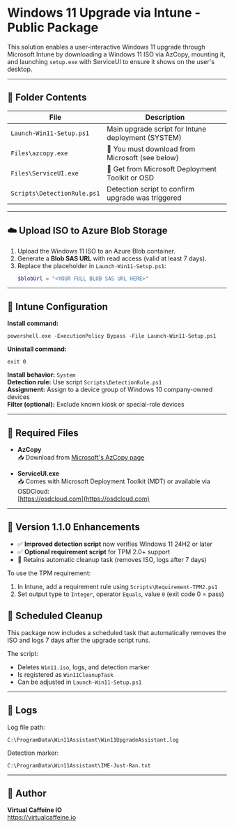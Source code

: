 # Windows 11 Upgrade via Intune - Public Package

This solution enables a user-interactive Windows 11 upgrade through Microsoft Intune by downloading a Windows 11 ISO via AzCopy, mounting it, and launching `setup.exe` with ServiceUI to ensure it shows on the user's desktop.

---

## 📁 Folder Contents

| File                              | Description                                        |
|-----------------------------------|----------------------------------------------------|
| `Launch-Win11-Setup.ps1`          | Main upgrade script for Intune deployment (SYSTEM) |
| `Files\azcopy.exe`                | 🔺 You must download from Microsoft (see below)    |
| `Files\ServiceUI.exe`             | 🔺 Get from Microsoft Deployment Toolkit or OSD     |
| `Scripts\DetectionRule.ps1`       | Detection script to confirm upgrade was triggered  |

---

## ☁️ Upload ISO to Azure Blob Storage

1. Upload the Windows 11 ISO to an Azure Blob container.
2. Generate a **Blob SAS URL** with read access (valid at least 7 days).
3. Replace the placeholder in `Launch-Win11-Setup.ps1`:
   ```powershell
   $blobUrl = "<YOUR FULL BLOB SAS URL HERE>"
   ```

---

## 🔧 Intune Configuration

**Install command:**
```
powershell.exe -ExecutionPolicy Bypass -File Launch-Win11-Setup.ps1
```

**Uninstall command:**
```
exit 0
```

**Install behavior:** `System`  
**Detection rule:** Use script `Scripts\DetectionRule.ps1`  
**Assignment:** Assign to a device group of Windows 10 company-owned devices  
**Filter (optional):** Exclude known kiosk or special-role devices

---

## 🧩 Required Files

- **AzCopy**  
  📥 Download from [Microsoft's AzCopy page](https://learn.microsoft.com/en-us/azure/storage/common/storage-use-azcopy-v10)

- **ServiceUI.exe**  
  📥 Comes with Microsoft Deployment Toolkit (MDT) or available via OSDCloud:  
  [https://osdcloud.com](https://osdcloud.com)

---


## 🚀 Version 1.1.0 Enhancements

- ✅ **Improved detection script** now verifies Windows 11 24H2 or later
- ✅ **Optional requirement script** for TPM 2.0+ support
- 🔁 Retains automatic cleanup task (removes ISO, logs after 7 days)

To use the TPM requirement:
1. In Intune, add a requirement rule using `Scripts\Requirement-TPM2.ps1`
2. Set output type to `Integer`, operator `Equals`, value `0` (exit code 0 = pass)


## 🧼 Scheduled Cleanup

This package now includes a scheduled task that automatically removes the ISO and logs 7 days after the upgrade script runs.

The script:
- Deletes `Win11.iso`, logs, and detection marker
- Is registered as `Win11CleanupTask`
- Can be adjusted in `Launch-Win11-Setup.ps1`

---

## 📝 Logs

Log file path:
```
C:\ProgramData\Win11Assistant\Win11UpgradeAssistant.log
```

Detection marker:
```
C:\ProgramData\Win11Assistant\IME-Just-Ran.txt
```

---

## 👤 Author

**Virtual Caffeine IO**  
https://virtualcaffeine.io
